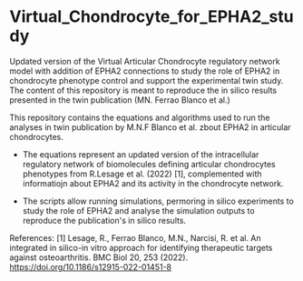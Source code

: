 # Virtual_Chondrocyte_for_EPHA2_study
Updated version of the Virtual Articular Chondrocyte regulatory network model with addition of EPHA2 connections to study the role of EPHA2 in chondrocyte phenotype control and support the experimental twin study. The content of this repository is meant to reproduce the in silico results presented in the twin publication (MN. Ferrao Blanco et al.)

This repository contains the equations and algorithms used to run the analyses in twin publication by M.N.F Blanco et al. zbout EPHA2 in articular chondrocytes. 

- The equations represent an updated version of the intracellular regulatory network of biomolecules defining articular chondrocytes phenotypes from R.Lesage et al. (2022) [1], complemented with informatiojn about EPHA2 and its activity in the chondrocyte network. 

- The scripts allow running  simulations, permoring in silico experiments to study the role of EPHA2 and analyse the simulation outputs to reproduce the publication's in silico results.



References:
[1] Lesage, R., Ferrao Blanco, M.N., Narcisi, R. et al. An integrated in silico-in vitro approach for identifying therapeutic targets against osteoarthritis. BMC Biol 20, 253 (2022). https://doi.org/10.1186/s12915-022-01451-8
